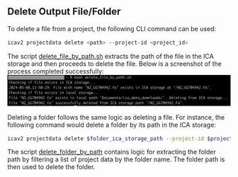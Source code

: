 ## Delete Output File/Folder   
To delete a file from a project, the following CLI command can be used:
```bash
icav2 projectdata delete <path> --project-id <project_id>
```
The script [delete_file_by_path.sh](./../bash_scripts/delete_file_by_path.sh) extracts the path of the file in the ICA storage and then proceeds to delete the file. Below is a screenshot of the process completed successfully:   
![Delete File from ICA Storage](./../public/assets/images/delete_file_by_path_script.png "Delete File from ICA Storage")  

Deleting a folder follows the same logic as deleting a file. For instance, the following command would delete a folder by its path in the ICA storage:
```bash
icav2 projectdata delete $folder_ica_storage_path --project-id $project_id
```
The script [delete_folder_by_path](./../bash_scripts/delete_folder_by_path.sh) contains logic for extracting the folder path by filtering a list of project data by the folder name. The folder path is then used to delete the folder.    

